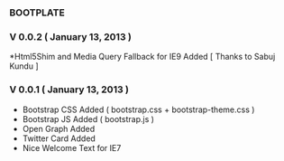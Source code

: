 ### BOOTPLATE

### V 0.0.2 ( January 13, 2013 ) 

*Html5Shim and Media Query Fallback for IE9 Added [ Thanks to Sabuj Kundu ] 

### V 0.0.1 ( January 13, 2013 ) 

* Bootstrap CSS Added ( bootstrap.css + bootstrap-theme.css )
* Bootstrap JS Added ( bootstrap.js ) 
* Open Graph Added
* Twitter Card Added
* Nice Welcome Text for IE7

